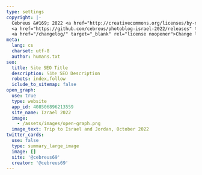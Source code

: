 ```yaml
---
type: settings
copyright: |-
  Cebreus &#169; 2022 <a href="http://creativecommons.org/licenses/by-nc/4.0/" target="_blank" rel="license noopener">CC-BY-NC</a> &#8226; 
  <a href="https://github.com/cebreus/photoblog-israel-2022/releases" target="_blank" rel="license noopener">Fotky ke stažení</a> &#8226; 
  <a href="/changelog/" target="_blank" rel="license noopener">Change log</a>
meta:
  lang: cs
  charset: utf-8
  author: humans.txt
seo:
  title: 𝕊𝕚𝕥𝕖 SEO Title
  description: 𝕊𝕚𝕥𝕖 SEO Description
  robots: index,follow
  iclude_to_sitemap: false
open_graph:
  use: true
  type: website
  app_id: 408506896213559
  site_name: Izrael 2022
  image:
    - /assets/images/open-graph.png
  image_text: Trip to Israel and Jordan, October 2022
twitter_cards:
  use: false
  type: summary_large_image
  image: []
  site: '@cebreus69'
  creator: '@cebreus69'
---
```

